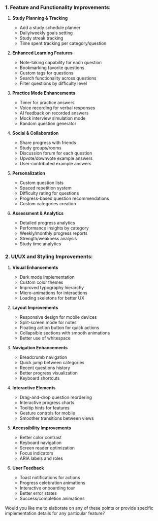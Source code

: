 

### 1. Feature and Functionality Improvements:

1. **Study Planning & Tracking**
   - Add a study schedule planner
   - Daily/weekly goals setting
   - Study streak tracking
   - Time spent tracking per category/question

2. **Enhanced Learning Features**
   - Note-taking capability for each question
   - Bookmarking favorite questions
   - Custom tags for questions
   - Search functionality across questions
   - Filter questions by difficulty level

3. **Practice Mode Enhancements**
   - Timer for practice answers
   - Voice recording for verbal responses
   - AI feedback on recorded answers
   - Mock interview simulation mode
   - Random question generator

4. **Social & Collaboration**
   - Share progress with friends
   - Study groups/rooms
   - Discussion forum for each question
   - Upvote/downvote example answers
   - User-contributed example answers

5. **Personalization**
   - Custom question lists
   - Spaced repetition system
   - Difficulty rating for questions
   - Progress-based question recommendations
   - Custom categories creation

6. **Assessment & Analytics**
   - Detailed progress analytics
   - Performance insights by category
   - Weekly/monthly progress reports
   - Strength/weakness analysis
   - Study time analytics

### 2. UI/UX and Styling Improvements:

1. **Visual Enhancements**
   - Dark mode implementation
   - Custom color themes
   - Improved typography hierarchy
   - Micro-animations for interactions
   - Loading skeletons for better UX

2. **Layout Improvements**
   - Responsive design for mobile devices
   - Split-screen mode for notes
   - Floating action button for quick actions
   - Collapsible sections with smooth animations
   - Better use of whitespace

3. **Navigation Enhancements**
   - Breadcrumb navigation
   - Quick jump between categories
   - Recent questions history
   - Better progress visualization
   - Keyboard shortcuts

4. **Interactive Elements**
   - Drag-and-drop question reordering
   - Interactive progress charts
   - Tooltip hints for features
   - Gesture controls for mobile
   - Smoother transitions between views

5. **Accessibility Improvements**
   - Better color contrast
   - Keyboard navigation
   - Screen reader optimization
   - Focus indicators
   - ARIA labels and roles

6. **User Feedback**
   - Toast notifications for actions
   - Progress celebration animations
   - Interactive onboarding tour
   - Better error states
   - Success/completion animations

Would you like me to elaborate on any of these points or provide specific implementation details for any particular feature?
